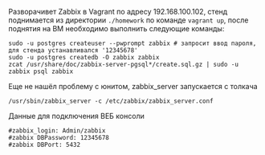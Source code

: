 Разворачивет Zabbix в Vagrant по адресу 192.168.100.102, стенд поднимается из директории `./homework` по команде `vagrant up`, после поднятия на ВМ необходимо выполнить следующие команды:

```
sudo -u postgres createuser --pwprompt zabbix # запросит ввод пароля, для стенда устанавливался '12345678'
sudo -u postgres createdb -O zabbix zabbix
zcat /usr/share/doc/zabbix-server-pgsql*/create.sql.gz | sudo -u zabbix psql zabbix
```

Еще не нашёл проблему с юнитом, zabbix_server запускается с толкача

```
/usr/sbin/zabbix_server -c /etc/zabbix/zabbix_server.conf
```

Данные для подключения ВЕБ консоли

```
#zabbix_login: Admin/zabbix
#zabbix DBPassword: 12345678
#zabbix DBPort: 5432
```
